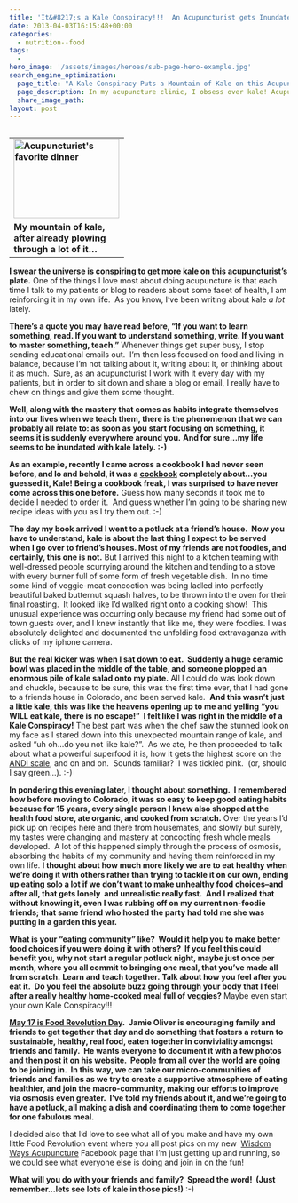 ```yaml
---
title: 'It&#8217;s a Kale Conspiracy!!!  An Acupuncturist gets Inundated with Kale&#8230;'
date: 2013-04-03T16:15:48+00:00
categories:
  - nutrition--food
tags:
  -
hero_image: '/assets/images/heroes/sub-page-hero-example.jpg'
search_engine_optimization:
  page_title: "A Kale Conspiracy Puts a Mountain of Kale on this Acupuncturist's plate"
  page_description: In my acupuncture clinic, I obsess over kale! Acupuncture theory says that kale, and all greens, balance the liver.
  share_image_path:
layout: post
---
```

<table width="191" align="left">
  <tr>
    <td width="191">
      <strong> <img src="https://origin.ih.constantcontact.com/fs124/1102844965003/img/153.jpg" alt="Acupuncturist's favorite dinner" width="190" height="142" border="0" /> </strong>
    </td>
  </tr>
  
  <tr>
    <td>
      <strong>My mountain of kale, after already plowing through a lot of it&#8230;</strong>
    </td>
  </tr>
</table>

 **I swear the universe is conspiring to get more kale on this acupuncturist&#8217;s plate.** One of the things I love most about doing acupuncture is that each time I talk to my patients or blog to readers about some facet of health, I am reinforcing it in my own life.  As you know, I&#8217;ve been writing about kale _a lot_ lately.

**There&#8217;s a quote you may have read before, &#8220;If you want to learn something, read. If you want to understand something, write. If you want to master something, teach.&#8221;** Whenever things get super busy, I stop sending educational emails out.  I&#8217;m then less focused on food and living in balance, because I&#8217;m not talking about it, writing about it, or thinking about it as much.  Sure, as an acupuncturist I work with it every day with my patients, but in order to sit down and share a blog or email, I really have to chew on things and give them some thought.

**Well, along with the mastery that comes as habits integrate themselves into our lives when we teach them, there is the phenomenon that we can probably all relate to: as soon as you start focusing on something, it seems it is suddenly everywhere around you.** **And for sure&#8230;my life seems to be inundated with kale lately. :-)**

**As an example, recently I came across a cookbook I had never seen before, and lo and behold, it was a <a href="http://r20.rs6.net/tn.jsp?e=001YN9phbhoq0d4iPz6m8D64ITmcx-T4KzFNNlrLSL3KNUtHWx6ISzYjqdjzBZM8gZNWC4P6LIk3yiWr1hs6NJFssTIdMUCGrgyA65ODzy2BJbWe7CFj0H_Pi9kxv_Kpj5AMR4G6RZNkj9rhStVE2WJBlZRU_2K-xfV" target="_blank" rel="noopener">cookbook</a> completely about&#8230;you guessed it, Kale!** **Being a cookbook freak, I was surprised to have never come across this one before.** Guess how many seconds it took me to decide I needed to order it.  And guess whether I&#8217;m going to be sharing new recipe ideas with you as I try them out. :-)

**The day my book arrived I went to a potluck at a friend&#8217;s house.  Now you have to understand, kale is about the last thing I expect to be served when I go over to friend&#8217;s houses. Most of my friends are not foodies, and certainly, this one is not.** But I arrived this night to a kitchen teaming with well-dressed people scurrying around the kitchen and tending to a stove with every burner full of some form of fresh vegetable dish.  In no time some kind of veggie-meat concoction was being ladled into perfectly beautiful baked butternut squash halves, to be thrown into the oven for their final roasting.  It looked like I&#8217;d walked right onto a cooking show!  This unusual experience was occurring only because my friend had some out of town guests over, and I knew instantly that like me, they were foodies. I was absolutely delighted and documented the unfolding food extravaganza with clicks of my iphone camera.

**But the real kicker was when I sat down to eat.  Suddenly a huge ceramic bowl was placed in the middle of the table, and someone plopped an enormous pile of kale salad onto my plate.** All I could do was look down and chuckle, because to be sure, this was the first time ever, that I had gone to a friends house in Colorado, and been served kale.  **And this wasn&#8217;t just a little kale, this was like the heavens opening up to me and yelling &#8220;you WILL eat kale, there is no escape!&#8221;  I felt like I was right in the middle of a Kale Conspiracy!** The best part was when the chef saw the stunned look on my face as I stared down into this unexpected mountain range of kale, and asked &#8220;uh oh&#8230;do you not like kale?&#8221;.  As we ate, he then proceeded to talk about what a powerful superfood it is, how it gets the highest score on the <a href="http://r20.rs6.net/tn.jsp?e=001YN9phbhoq0d4iPz6m8D64ITmcx-T4KzFNNlrLSL3KNUtHWx6ISzYjqdjzBZM8gZNWC4P6LIk3yi2zC0sqV4oNMPhRnQNa8kR2r9B_QTtQskc5P91GgQjhnjSLS7DURE0wNzD-YAJxnw=" target="_blank" rel="noopener">ANDI scale</a>, and on and on.  Sounds familiar?  I was tickled pink.  (or, should I say green&#8230;). :-)

**In pondering this evening later, I thought about something.  I remembered how before moving to Colorado, it was so easy to keep good eating habits because for 15 years, every single person I knew also shopped at the health food store, ate organic, and cooked from scratch.** Over the years I&#8217;d pick up on recipes here and there from housemates, and slowly but surely, my tastes were changing and mastery at concocting fresh whole meals developed.  A lot of this happened simply through the process of osmosis, absorbing the habits of my community and having them reinforced in my own life. **I thought about how much more likely we are to eat healthy when we&#8217;re doing it with others rather than trying to tackle it on our own, ending up eating solo a lot if we don&#8217;t want to make unhealthy food choices&#8211;and after all, that gets lonely  and unrealistic really fast.  And I realized that without knowing it, even I was rubbing off on my current non-foodie friends; that same friend who hosted the party had told me she was putting in a garden this year.**

**What is your &#8220;eating community&#8221; like?  Would it help you to make better food choices if you were doing it with others?  If you feel this could benefit you, why not start a regular potluck night, maybe just once per month, where you all commit to bringing one meal, that you&#8217;ve made all from scratch.** **Learn and teach together.** **Talk about how you feel after you eat it.  Do you feel the absolute buzz going through your body that I feel after a really healthy home-cooked meal full of veggies?** Maybe even start your own Kale Conspiracy!!!

**<a href="http://r20.rs6.net/tn.jsp?e=001YN9phbhoq0d4iPz6m8D64ITmcx-T4KzFNNlrLSL3KNUtHWx6ISzYjqdjzBZM8gZN8qKggLkb5Rmd5xmLzXH3vbJhVDGZNwILqSg3_WDIJac=" target="_blank" rel="noopener">May 17 is Food Revolution Day</a>.  Jamie Oliver is encouraging family and friends to get together that day and do something that fosters a return to sustainable, healthy, real food, eaten together in conviviality amongst friends and family.  He wants everyone to document it with a few photos and then post it on his website.  People from all over the world are going to be joining in.  In this way, we can take our micro-communities of friends and families as we try to create a supportive atmosphere of eating healthier, and join the macro-community, making our efforts to improve via osmosis even greater.  I&#8217;ve told my friends about it, and we&#8217;re going to have a potluck, all making a dish and coordinating them to come together for one fabulous meal.** 

I decided also that I&#8217;d love to see what all of you make and have my own little Food Revolution event where you all post pics on my new  <a href="http://r20.rs6.net/tn.jsp?e=001YN9phbhoq0d4iPz6m8D64ITmcx-T4KzFNNlrLSL3KNUtHWx6ISzYjpkfgQiaPrSTFZy2bNjjlcef5dMVckp5OvNPt6AYQpFv1pq97H6FCua5bRIxOpFnfo1ALt7Jp5FoHrXnPQJwhurtUYLyqJCMHA==" target="_blank" rel="noopener">Wisdom Ways Acupuncture</a> Facebook page that I&#8217;m just getting up and running, so we could see what everyone else is doing and join in on the fun!

**What will you do with your friends and family?  Spread the word!  (Just remember&#8230;lets see lots of kale in those pics!)** :-)